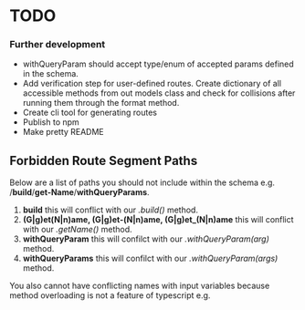 # TODO

### Further development

- withQueryParam should accept type/enum of accepted params defined in the schema.
- Add verification step for user-defined routes.
  Create dictionary of all accessible methods from out models class and check for collisions after
  running them through the format method.
- Create cli tool for generating routes
- Publish to npm
- Make pretty README

## Forbidden Route Segment Paths

Below are a list of paths you should not include within the schema e.g. /**build**/**get-Name**/**withQueryParams**.

1. **build** this will conflict with our _.build()_ method.
2. **(G|g)et(N|n)ame, (G|g)et-(N|n)ame, (G|g)et\_(N|n)ame** this will conflict with our _.getName()_ method.
3. **withQueryParam** this will confilct with our _.withQueryParam(arg)_ method.
4. **withQueryParams** this will confilct with our _.withQueryParam(args)_ method.

You also cannot have conflicting names with input variables because method overloading is not a feature of typescript e.g.
